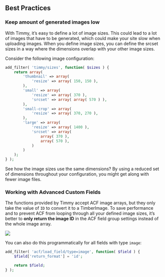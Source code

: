 ## Best Practices

### Keep amount of generated images low

With Timmy, it’s easy to define a lot of image sizes. This could lead to a lot of images that have to be generated, which could make your site slow when uploading images. When you define image sizes, you can define the srcset sizes in a way where the dimensions overlap with your other image sizes.

Consider the following image configuration:

```php
add_filter( 'timmy/sizes', function( $sizes ) {
    return array(
        'thumbnail' => array(
            'resize' => array( 150, 150 ),
        ),
        'small' => array(
            'resize' => array( 370 ),
            'srcset' => array( array( 570 ) ),
        ),
        'small-crop' => array(
            'resize' => array( 370, 270 ),
        ),
        'large' => array(
            'resize' => array( 1400 ),
            'srcset' => array(
                array( 370 ),
                array( 570 ),
            )
        )
    );
} );
```

See how the image sizes use the same dimensions? By using a reduced set of dimensions throughout your configuration, you might get along with fewer image files.

### Working with Advanced Custom Fields

The functions provided by Timmy accept ACF image arrays, but they only take the value of `ID` to convert it to a TimberImage. To save performance and to prevent ACF from looping through all your defined image sizes, it’s better to **only return the image ID** in the ACF field group settings instead of the whole image array.

![](https://cloud.githubusercontent.com/assets/2084481/26151756/6fd5bf78-3b04-11e7-86ac-d7523f47684b.png)

You can also do this programmatically for all fields with type `image`:

```php
add_filter( 'acf/load_field/type=image', function( $field ) {
    $field['return_format'] = 'id';

    return $field;
} );
```
